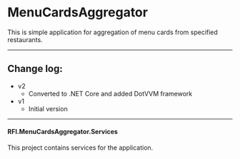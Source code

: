 # MenuCardsAggregator

This is simple application for aggregation of menu cards from specified restaurants.

***
## Change log:
* v2
  * Converted to .NET Core and added DotVVM framework
* v1
  * Initial version

***

#### RFI.MenuCardsAggregator.Services
This project contains services for the application. 
